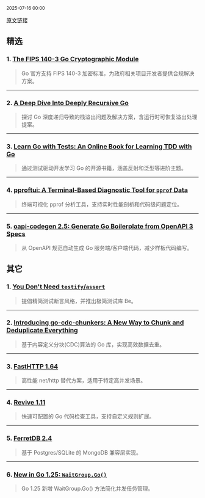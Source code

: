 <sub>2025-07-16 00:00</sub>


[原文链接](https://golangweekly.com/issues/562)


## 精选

### 1. [The FIPS 140-3 Go Cryptographic Module](https://go.dev)
> Go 官方支持 FIPS 140-3 加密标准，为政府相关项目开发者提供合规解决方案。

---

### 2. [A Deep Dive Into Deeply Recursive Go](https://mattermost.com)
> 探讨 Go 深度递归导致的栈溢出问题及解决方案，含运行时可恢复溢出处理提案。

---

### 3. [Learn Go with Tests: An Online Book for Learning TDD with Go](https://quii.gitbook.io)
> 通过测试驱动开发学习 Go 的开源书籍，涵盖反射和泛型等进阶主题。

---

### 4. [pproftui: A Terminal-Based Diagnostic Tool for `pprof` Data](https://github.com)
> 终端可视化 pprof 分析工具，支持实时性能剖析和代码级问题定位。

---

### 5. [oapi-codegen 2.5: Generate Go Boilerplate from OpenAPI 3 Specs](https://github.com)
> 从 OpenAPI 规范自动生成 Go 服务端/客户端代码，减少样板代码编写。

## 其它

### 1. [You Don't Need `testify`/`assert`](https://antonz.org)
> 提倡精简测试断言风格，并推出极简测试库 Be。

---

### 2. [Introducing go-cdc-chunkers: A New Way to Chunk and Deduplicate Everything](https://plakar.io)
> 基于内容定义分块(CDC)算法的 Go 库，实现高效数据去重。

---

### 3. [FastHTTP 1.64](https://github.com)
> 高性能 net/http 替代方案，适用于特定高并发场景。

---

### 4. [Revive 1.11](https://github.com)
> 快速可配置的 Go 代码检查工具，支持自定义规则扩展。

---

### 5. [FerretDB 2.4](https://github.com)
> 基于 Postgres/SQLite 的 MongoDB 兼容层实现。

---

### 6. [New in Go 1.25: `WaitGroup.Go()`](https://github.com)
> Go 1.25 新增 WaitGroup.Go() 方法简化并发任务管理。
    